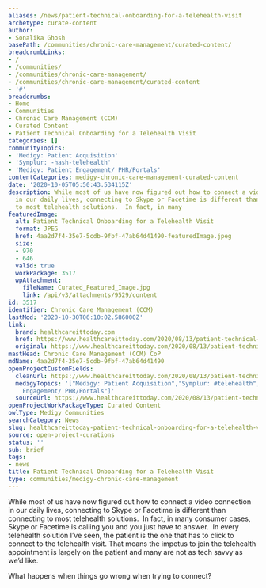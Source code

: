 ```yaml
---
aliases: /news/patient-technical-onboarding-for-a-telehealth-visit
archetype: curate-content
author:
- Sonalika Ghosh
basePath: /communities/chronic-care-management/curated-content/
breadcrumbLinks:
- /
- /communities/
- /communities/chronic-care-management/
- /communities/chronic-care-management/curated-content
- '#'
breadcrumbs:
- Home
- Communities
- Chronic Care Management (CCM)
- Curated Content
- Patient Technical Onboarding for a Telehealth Visit
categories: []
communityTopics:
- 'Medigy: Patient Acquisition'
- 'Symplur: -hash-telehealth'
- 'Medigy: Patient Engagement/ PHR/Portals'
contentCategories: medigy-chronic-care-management-curated-content
date: '2020-10-05T05:50:43.534115Z'
description: While most of us have now figured out how to connect a video connection
  in our daily lives, connecting to Skype or Facetime is different than connecting
  to most telehealth solutions.  In fact, in many
featuredImage:
  alt: Patient Technical Onboarding for a Telehealth Visit
  format: JPEG
  href: 4aa2d7f4-35e7-5cdb-9fbf-47ab64d41490-featuredImage.jpeg
  size:
  - 970
  - 646
  valid: true
  workPackage: 3517
  wpAttachment:
    fileName: Curated_Featured_Image.jpg
    link: /api/v3/attachments/9529/content
id: 3517
identifier: Chronic Care Management (CCM)
lastMod: '2020-10-30T06:10:02.586000Z'
link:
  brand: healthcareittoday.com
  href: https://www.healthcareittoday.com/2020/08/13/patient-technical-on-boarding-telehealth-features-series/
  original: https://www.healthcareittoday.com/2020/08/13/patient-technical-on-boarding-telehealth-features-series/
mastHead: Chronic Care Management (CCM) CoP
mdName: 4aa2d7f4-35e7-5cdb-9fbf-47ab64d41490
openProjectCustomFields:
  cleanUrl: https://www.healthcareittoday.com/2020/08/13/patient-technical-on-boarding-telehealth-features-series/
  medigyTopics: '["Medigy: Patient Acquisition","Symplur: #telehealth","Medigy: Patient
    Engagement/ PHR/Portals"]'
  sourceUrl: https://www.healthcareittoday.com/2020/08/13/patient-technical-on-boarding-telehealth-features-series/
openProjectWorkPackageType: Curated Content
owlType: Medigy Communities
searchCategory: News
slug: healthcareittoday-patient-technical-onboarding-for-a-telehealth-visit
source: open-project-curations
status: ''
sub: brief
tags:
- news
title: Patient Technical Onboarding for a Telehealth Visit
type: communities/medigy-chronic-care-management
---
```


<p>While most of us have now figured out how to connect a video connection in our daily lives, connecting to Skype or Facetime is different than connecting to most telehealth solutions.&nbsp; In fact, in many consumer cases, Skype or Facetime is calling you and you just have to answer.&nbsp; In every telehealth solution I’ve seen, the patient is the one that has to click to connect to the telehealth visit. That means the impetus to join the telehealth appointment is largely on the patient and many are not as tech savvy as we’d like.</p><p>What happens when things go wrong when trying to connect?</p>